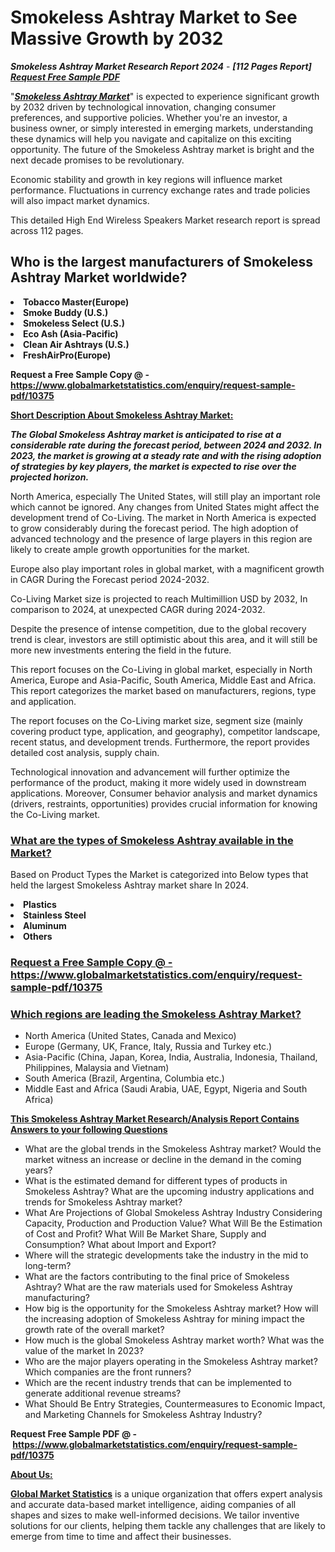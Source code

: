 <h1>Smokeless Ashtray Market to See Massive Growth by 2032</h1><p><em><strong>Smokeless Ashtray Market Research Report 2024</strong></em>&nbsp;-&nbsp;<em><strong>[112 Pages Report] </strong></em><em><strong><a href="https://www.globalmarketstatistics.com/enquiry/request-sample-pdf/10375">Request Free Sample PDF</a></strong></em></p><p>"<a style="font-style: italic; font-weight: bold;" href="https://www.globalmarketstatistics.com/market-reports/smokeless-ashtray-market-10375">Smokeless Ashtray Market</a>" is expected to experience significant growth by 2032 driven by technological innovation, changing consumer preferences, and supportive policies. Whether you're an investor, a business owner, or simply interested in emerging markets, understanding these dynamics will help you navigate and capitalize on this exciting opportunity. The future of the&nbsp;Smokeless Ashtray market is bright and the next decade promises to be revolutionary.</p><p>Economic stability and growth in key regions will influence market performance. Fluctuations in currency exchange rates and trade policies will also impact market dynamics.</p><p>This detailed&nbsp;High End Wireless Speakers Market research report is spread across 112 pages.</p><h2><strong>Who is the largest manufacturers of Smokeless Ashtray Market worldwide?</strong></h2><p><strong><li>Tobacco Master(Europe)<li>Smoke Buddy (U.S.)<li>Smokeless Select (U.S.)<li>Eco Ash (Asia-Pacific)<li>Clean Air Ashtrays (U.S.)<li>FreshAirPro(Europe)</strong></p><p><strong>Request a Free Sample Copy @ - <a href="https://www.globalmarketstatistics.com/enquiry/request-sample-pdf/10375">https://www.globalmarketstatistics.com/enquiry/request-sample-pdf/10375</a></strong></p><p><strong><u>Short Description About Smokeless Ashtray Market:</u></strong></p><p><strong><em>The Global Smokeless Ashtray market is anticipated to rise at a considerable rate during the forecast period, between 2024 and 2032. In 2023, the market is growing at a steady rate and with the rising adoption of strategies by key players, the market is expected to rise over the projected horizon.</em></strong></p><p>North America, especially The United States, will still play an important role which cannot be ignored. Any changes from United States might affect the development trend of Co-Living. The market in North America is expected to grow considerably during the forecast period. The high adoption of advanced technology and the presence of large players in this region are likely to create ample growth opportunities for the market.</p><p>Europe also play important roles in global market, with a magnificent growth in CAGR During the Forecast period 2024-2032.</p><p>Co-Living Market size is projected to reach Multimillion USD by 2032, In comparison to 2024, at unexpected CAGR during 2024-2032.</p><p>Despite the presence of intense competition, due to the global recovery trend is clear, investors are still optimistic about this area, and it will still be more new investments entering the field in the future.</p><p>This report focuses on the Co-Living in global market, especially in North America, Europe and Asia-Pacific, South America, Middle East and Africa. This report categorizes the market based on manufacturers, regions, type and application.</p><p>The report focuses on the Co-Living market size, segment size (mainly covering product type, application, and geography), competitor landscape, recent status, and development trends. Furthermore, the report provides detailed cost analysis, supply chain.</p><p>Technological innovation and advancement will further optimize the performance of the product, making it more widely used in downstream applications. Moreover, Consumer behavior analysis and market dynamics (drivers, restraints, opportunities) provides crucial information for knowing the Co-Living market.</p><h3 class="rank-math-question "><span style="text-decoration: underline;">What are the types of Smokeless Ashtray available in the Market?</span></h3><p>Based on Product Types the Market is categorized into Below types that held the largest Smokeless Ashtray market share In 2024.</p><p><strong><li>Plastics<li>Stainless Steel<li>Aluminum<li>Others</strong></p><h3 class="rank-math-question "><span style="text-decoration: underline;">Request a Free Sample Copy @ - <a href="https://www.globalmarketstatistics.com/enquiry/request-sample-pdf/10375">https://www.globalmarketstatistics.com/enquiry/request-sample-pdf/10375</a></span></h3><h3 class="rank-math-question "><span style="text-decoration: underline;">Which regions are leading the Smokeless Ashtray Market?</span></h3><ul><li>North America (United States, Canada and Mexico)</li><li>Europe (Germany, UK, France, Italy, Russia and Turkey etc.)</li><li>Asia-Pacific (China, Japan, Korea, India, Australia, Indonesia, Thailand, Philippines, Malaysia and Vietnam)</li><li>South America (Brazil, Argentina, Columbia etc.)</li><li>Middle East and Africa (Saudi Arabia, UAE, Egypt, Nigeria and South Africa)</li></ul><p><strong><u>This Smokeless Ashtray Market Research/Analysis Report Contains Answers to your following Questions</u></strong></p><ul><li>What are the global trends in the Smokeless Ashtray market? Would the market witness an increase or decline in the demand in the coming years?</li><li>What is the estimated demand for different types of products in Smokeless Ashtray? What are the upcoming industry applications and trends for Smokeless Ashtray market?</li><li>What Are Projections of Global Smokeless Ashtray Industry Considering Capacity, Production and Production Value? What Will Be the Estimation of Cost and Profit? What Will Be Market Share, Supply and Consumption? What about Import and Export?</li><li>Where will the strategic developments take the industry in the mid to long-term?</li><li>What are the factors contributing to the final price of Smokeless Ashtray? What are the raw materials used for Smokeless Ashtray manufacturing?</li><li>How big is the opportunity for the Smokeless Ashtray market? How will the increasing adoption of Smokeless Ashtray for mining impact the growth rate of the overall market?</li><li>How much is the global Smokeless Ashtray market worth? What was the value of the market In 2023?</li><li>Who are the major players operating in the Smokeless Ashtray market? Which companies are the front runners?</li><li>Which are the recent industry trends that can be implemented to generate additional revenue streams?</li><li>What Should Be Entry Strategies, Countermeasures to Economic Impact, and Marketing Channels for Smokeless Ashtray Industry?</li></ul><p><strong>Request Free Sample PDF @ -&nbsp;<a href="https://www.globalmarketstatistics.com/enquiry/request-sample-pdf/10375">https://www.globalmarketstatistics.com/enquiry/request-sample-pdf/10375</a></strong></p><p><strong><u>About Us:</u></strong></p><p><strong><a href="https://www.globalmarketstatistics.com/">Global Market Statistics</a></strong> is a unique organization that offers expert analysis and accurate data-based market intelligence, aiding companies of all shapes and sizes to make well-informed decisions. We tailor inventive solutions for our clients, helping them tackle any challenges that are likely to emerge from time to time and affect their businesses.</p>
